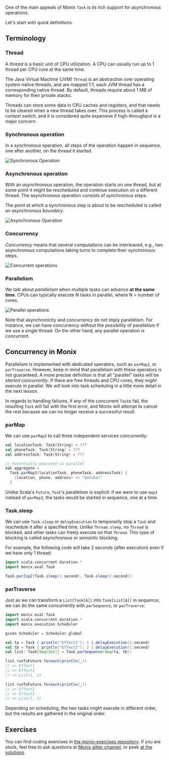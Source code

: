 One of the main appeals of Monix `Task` is its rich support for asynchronous operations.

Let's start with quick definitions.

## Terminology

### Thread

A _thread_ is a basic unit of CPU utilization. A CPU can usually run up to 1 thread per CPU core at the same time.

The Java Virtual Machine (JVM) `Thread` is an abstraction over operating system native threads, and are mapped 1:1;
each JVM thread has a corresponding native thread.
By default, threads require about 1 MB of memory for their private stacks.

Threads can store some data in CPU caches and registers, and that needs to be cleared when a new thread takes over.
This process is called a _context switch_, and it is considered quite expensive if high-throughput is a major concern.

### Synchronous operation

In a _synchronous_ operation, all steps of the operation happen in sequence, one after another, on the thread it started.

![Synchronous Operation](/api/content/courseImages/monix/sync_operation.svg)

### Asynchronous operation

With an _asynchronous_ operation, the operation starts on one thread, but at some point it might be rescheduled and continue
execution on a different thread.
The asynchronous operation consists of synchronous steps.

The point at which a synchronous step is about to be rescheduled is called an _asynchronous boundary_.

![Asynchronous Operation](/api/content/courseImages/monix/async_operation.svg)

### Concurrency

_Concurrency_ means that several computations can be interleaved, e.g., two asynchronous computations taking turns to complete their synchronous steps.

![Concurrent operations](/api/content/courseImages/monix/conc_operation.svg)

### Parallelism

We talk about _parallelism_ when multiple tasks can advance **at the same time**.
CPUs can typically execute N tasks in parallel, where N = number of cores.

![Parallel operations](/api/content/courseImages/monix/par_operation.svg)

Note that asynchronicity and concurrency do not imply parallelism.
For instance, we can have concurrency without the possibility of parallelism if we use a single thread.
On the other hand, any parallel operation is concurrent.

## Concurrency in Monix

Parallelism is implemented with dedicated operators, such as `parMap2`, or `parTraverse`.
However, keep in mind that parallelism with these operators is not guaranteed.
A more precise definition is that all "parallel" tasks will be _started concurrently_.
If there are free threads and CPU cores, they _might_ execute in parallel.
We will look into task scheduling in a little more detail in the next lesson.

In regards to handling failures, if any of the concurrent `Task`s fail, the resulting `Task` will fail with the first error, and Monix will attempt to cancel the rest because we can no longer receive a successful result.



### parMap

We can use `parMap3` to call three independent services concurrently:

```scala 
val locationTask: Task[String] = ???
val phoneTask: Task[String] = ???
val addressTask: Task[String] = ???

// Potentially executed in parallel
val aggregate =
  Task.parMap3(locationTask, phoneTask, addressTask) {
    (location, phone, address) => "Gotcha!"
  }
```

Unlike Scala's `Future`, `Task`'s parallelism is explicit:
if we were to use `map3` instead of `parMap3`, the tasks would be started in sequence, one at a time.

### Task.sleep

We can use `Task.sleep` or `delayExecution` to temporarily stop a `Task` and reschedule it after a specified time.
Unlike `Thread.sleep`, no `Thread` is blocked, and other tasks can freely execute on that `Thread`. 
This type of blocking is called _asynchronous_ or _semantic_ blocking.

For example, the following code will take 2 seconds (after execution) even if we have only 1 thread:

```scala 
import scala.concurrent.duration.*
import monix.eval.Task

Task.parZip2(Task.sleep(1.second), Task.sleep(2.second))
```

### parTraverse

Just as we can transform a `List[Task[A]]` into `Task[List[A]]` in _sequence_, we can do the same concurrently with
`parSequence`, or `parTraverse`:

```scala 
import monix.eval.Task
import scala.concurrent.duration.*
import monix.execution.Scheduler

given Scheduler = Scheduler.global

val ta = Task { println("Effect1"); 1 }.delayExecution(1.second)
val tb = Task { println("Effect2"); 2 }.delayExecution(1.second)
val list: Task[Seq[Int]] = Task.parSequence(Seq(ta, tb))

list.runToFuture.foreach(println(_))
// => Effect1
// => Effect2
// => List(1, 2)

list.runToFuture.foreach(println(_))
// => Effect2
// => Effect1
// => List(1, 2)
```

Depending on scheduling, the two tasks might execute in different order, but the results are gathered in the original order.

## Exercises

You can find coding exercises in [the monix-exercises repository](https://github.com/scalazone/monix-exercises/blob/main/monix-task-exercises/src/main/scala/scalazone/monix/lesson4/ConcurrencyExercises.scala).
If you are stuck, feel free to ask questions at [Monix gitter channel](https://gitter.im/monix/monix),
or peek [at the solutions](https://github.com/scalazone/monix-exercises/blob/main/monix-task-solutions/src/main/scala/scalazone/monix/lesson4/ConcurrencyExercisesSolutions.scala).